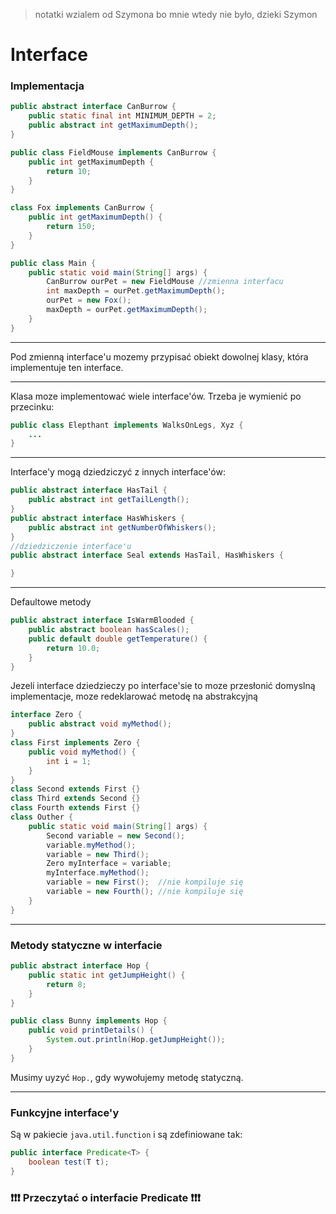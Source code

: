 > notatki wzialem od Szymona bo mnie wtedy nie było, dzieki Szymon

# Interface

### Implementacja

```java
public abstract interface CanBurrow {
    public static final int MINIMUM_DEPTH = 2;
    public abstract int getMaximumDepth();
}
```

```java
public class FieldMouse implements CanBurrow {
    public int getMaximumDepth {
        return 10;
    }
}
```

```java
class Fox implements CanBurrow {
    public int getMaximumDepth() {
        return 150;
    }
}
```

```java
public class Main {
    public static void main(String[] args) {
        CanBurrow ourPet = new FieldMouse //zmienna interfacu
        int maxDepth = ourPet.getMaximumDepth();
        ourPet = new Fox();
        maxDepth = ourPet.getMaximumDepth();
    }
}
```

---

Pod zmienną interface'u mozemy przypisać obiekt dowolnej klasy, która implementuje ten interface.

---

Klasa moze implementować wiele interface'ów. Trzeba je wymienić po przecinku:

```java
public class Elepthant implements WalksOnLegs, Xyz {
    ...
}
```

---

Interface'y mogą dziedziczyć z innych interface'ów:

```java
public abstract interface HasTail {
    public abstract int getTailLength();
}
public abstract interface HasWhiskers {
    public abstract int getNumberOfWhiskers();
}
//dziedziczenie interface'u
public abstract interface Seal extends HasTail, HasWhiskers {

}
```

---

Defaultowe metody

```java
public abstract interface IsWarmBlooded {
    public abstract boolean hasScales();
    public default double getTemperature() {
        return 10.0;
    }
}
```

Jezeli interface dziedzieczy po interface'sie to moze przesłonić domyslną implementacje, moze redeklarować metodę na abstrakcyjną

```java
interface Zero {
    public abstract void myMethod();
}
class First implements Zero {
    public void myMethod() {
        int i = 1;
    }
}
class Second extends First {}
class Third extends Second {}
class Fourth extends First {}
class Outher {
    public static void main(String[] args) {
        Second variable = new Second();
        variable.myMethod();
        variable = new Third();
        Zero myInterface = variable;
        myInterface.myMethod();
        variable = new First();  //nie kompiluje się
        variable = new Fourth(); //nie kompiluje się
    }
}
```

---

### Metody statyczne w interfacie

```java
public abstract interface Hop {
    public static int getJumpHeight() {
        return 8;
    }
}
```

```java
public class Bunny implements Hop {
    public void printDetails() {
        System.out.println(Hop.getJumpHeight());
    }
}
```

Musimy uyzyć `Hop.`, gdy wywołujemy metodę statyczną.

---

### Funkcyjne interface'y

Są w pakiecie `java.util.function` i są zdefiniowane tak:

```java
public interface Predicate<T> {
    boolean test(T t);
}
```

### ❗️❗️❗️ Przeczytać o interfacie Predicate ❗️❗️❗️
